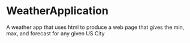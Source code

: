 # WeatherApplication
A weather app that uses html to produce a web page that gives the min, max, and forecast for any given US City
